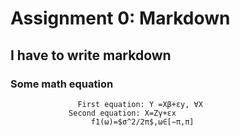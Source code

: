 # Assignment 0: Markdown
##  I have to write markdown
### Some math equation
                   First equation: Y =Xβ+εy, ∀X
                 Second equation: X=Zγ+εx
                      f1(ω)=$σ^2/2π$,ω∈[−π,π]
